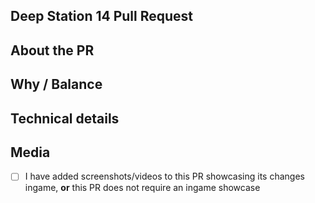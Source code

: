 ## Deep Station 14 Pull Request
<!-- The text between the arrows are comments - they will not be visible on your PR. -->


## About the PR
<!-- What did you change in this PR? -->


## Why / Balance
<!-- Why was it changed? Link any discussions or issues here. Please discuss how this would affect game balance. -->


## Technical details
<!-- If this is a code change, summarize at high level how your new code works. This makes it easier to review. -->

## Media
<!-- 
PRs which make ingame changes (adding clothing, items, new features, etc) are required to have media attached that showcase the changes.
Small fixes/refactors are exempt.
Any media may be used in SS14 progress reports, with clear credit given.

If you're unsure whether your PR will require media, ask a maintainer.

Check the box below to confirm that you have in fact seen this (put an X in the brackets, like [X]):
-->

- [ ] I have added screenshots/videos to this PR showcasing its changes ingame, **or** this PR does not require an ingame showcase
